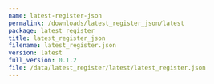 ```yaml
---
name: latest-register-json
permalink: /downloads/latest_register_json/latest
package: latest_register
title: latest_register_json
filename: latest_register.json
version: latest
full_version: 0.1.2
file: /data/latest_register/latest/latest_register.json
---
```

